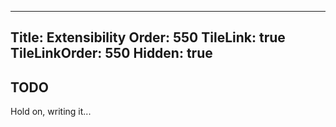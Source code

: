 ﻿----
Title: Extensibility
Order: 550
TileLink: true
TileLinkOrder: 550
Hidden: true
----

## TODO
Hold on, writing it...
